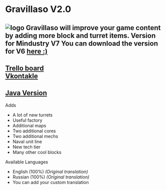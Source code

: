 # Gravillaso V2.0
![logo](https://raw.githubusercontent.com/NickName73/NickName73/main/newGravillasoBanner.png)
Gravillaso will improve your game content by adding more block and turret items. Version for Mindustry V7 You can download the version for V6 [here :)](https://github.com/NickName73/Gravillaso/archive/refs/tags/1.0.1b.zip)
---
[Trello board](https://trello.com/b/wT73AZQq/gravillaso)  
[Vkontakle](https://vk.com/gravillaso)   
---
[Java Version](https://youtu.be/dQw4w9WgXcQ)
---
Adds
* A lot of new turrets
* Useful factory
* Additional maps
* Two additional cores
* Two additional mechs
* Naval unit line
* New tech tier
* Many other cool blocks

Available Languages
* English (100%) _(Original translation)_
* Russian (100%) _(Original translation)_
* You can add your custom translation
